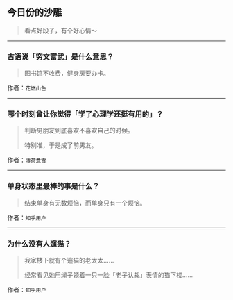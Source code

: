 ## 今日份的沙雕

> 看点好段子，有个好心情～


 
---

### 古语说「穷文富武」是什么意思？

> 图书馆不收费，健身房要办卡。


作者：`花燃山色`

---

### 哪个时刻曾让你觉得「学了心理学还挺有用的」？

> 判断男朋友到底喜欢不喜欢自己的时候。
> 
> 特别准，于是成了前男友。


作者：`薄荷煮雪`

---

### 单身状态里最棒的事是什么？

> 结束单身有无数烦恼，而单身只有一个烦恼。


作者：`知乎用户`

---

### 为什么没有人遛猫？

> 我家楼下就有个遛猫的老太太……
> 
> 经常看见她用绳子领着一只一脸「老子认栽」表情的猫下楼……


作者：`知乎用户`